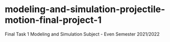 # modeling-and-simulation-projectile-motion-final-project-1
Final Task 1 Modeling and Simulation Subject - Even Semester 2021/2022
